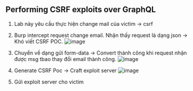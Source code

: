 ## Performing CSRF exploits over GraphQL

1. Lab này yêu cầu thực hiện change mail của victim -> csrf
2. Burp intercept request change email. Nhận thấy request là dạng json -> Khó viết CSRF POC.
![image](https://github.com/user-attachments/assets/d8212135-514c-42d5-964e-ce6c4ff04b42)

3. Chuyển về dạng gửi form-data -> Convert thành công khi request nhận được msg tbao thay đổi email thành công.
![image](https://github.com/user-attachments/assets/4542724d-0dc9-4f0a-aa22-87cc70ab4aa2)

4. Generate CSRF Poc -> Craft exploit server
![image](https://github.com/user-attachments/assets/6ad79d59-d56e-491d-a092-44960935ade4)

5. Gửi exploit server cho victim
